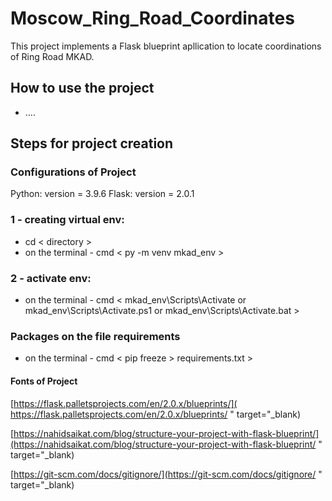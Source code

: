 # Moscow_Ring_Road_Coordinates
This project implements a Flask blueprint apllication to locate coordinations of Ring Road MKAD.

## How to use the project
* ....


## Steps for project creation

### Configurations of Project

Python: version = 3.9.6
Flask: version = 2.0.1

### 1 - creating virtual env: 

* cd < directory > 
* on the terminal - cmd < py -m venv mkad_env >

### 2 - activate env:

* on the terminal - cmd < mkad_env\Scripts\Activate or mkad_env\Scripts\Activate.ps1 or mkad_env\Scripts\Activate.bat >

### Packages on the file requirements
* on the terminal - cmd < pip freeze > requirements.txt >

#### Fonts of Project

[https://flask.palletsprojects.com/en/2.0.x/blueprints/]( https://flask.palletsprojects.com/en/2.0.x/blueprints/ " target="_blank)

[https://nahidsaikat.com/blog/structure-your-project-with-flask-blueprint/](https://nahidsaikat.com/blog/structure-your-project-with-flask-blueprint/ " target="_blank)

[https://git-scm.com/docs/gitignore/](https://git-scm.com/docs/gitignore/ " target="_blank)